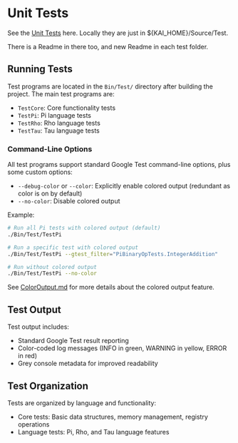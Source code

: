 # Unit Tests

See the [Unit Tests](https://github.com/cschladetsch/KAI/tree/master/Source/Test/Source) here. Locally they are just in ${KAI_HOME}/Source/Test.

There is a Readme in there too, and new Readme in each test folder.

## Running Tests

Test programs are located in the `Bin/Test/` directory after building the project. The main test programs are:

- `TestCore`: Core functionality tests
- `TestPi`: Pi language tests
- `TestRho`: Rho language tests
- `TestTau`: Tau language tests

### Command-Line Options

All test programs support standard Google Test command-line options, plus some custom options:

- `--debug-color` or `--color`: Explicitly enable colored output (redundant as color is on by default)
- `--no-color`: Disable colored output

Example:
```bash
# Run all Pi tests with colored output (default)
./Bin/Test/TestPi

# Run a specific test with colored output
./Bin/Test/TestPi --gtest_filter="PiBinaryOpTests.IntegerAddition"

# Run without colored output
./Bin/Test/TestPi --no-color
```

See [ColorOutput.md](ColorOutput.md) for more details about the colored output feature.

## Test Output

Test output includes:
- Standard Google Test result reporting
- Color-coded log messages (INFO in green, WARNING in yellow, ERROR in red)
- Grey console metadata for improved readability

## Test Organization

Tests are organized by language and functionality:
- Core tests: Basic data structures, memory management, registry operations
- Language tests: Pi, Rho, and Tau language features
